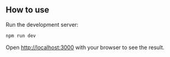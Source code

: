 ## How to use

Run the development server:

```bash
npm run dev
```

Open [http://localhost:3000](http://localhost:3000) with your browser to see the result.